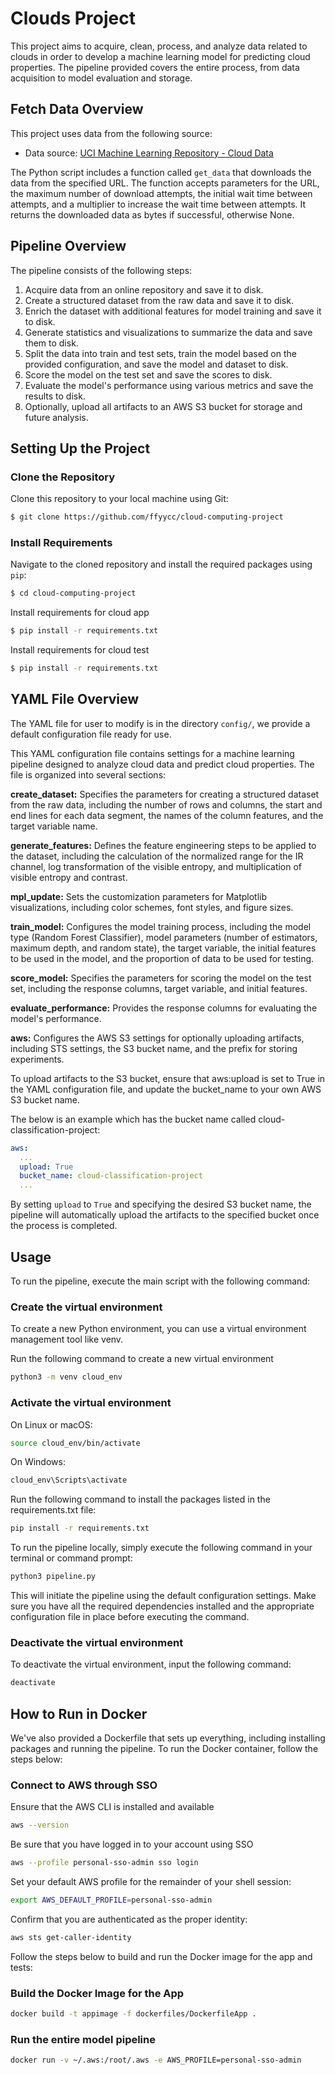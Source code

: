# Clouds Project

This project aims to acquire, clean, process, and analyze data related to clouds in order to develop a machine learning model for predicting cloud properties. The pipeline provided covers the entire process, from data acquisition to model evaluation and storage.

## Fetch Data Overview

This project uses data from the following source:

- Data source: [UCI Machine Learning Repository - Cloud Data](https://archive.ics.uci.edu/ml/machine-learning-databases/undocumented/taylor/cloud.data)

The Python script includes a function called `get_data` that downloads the data from the specified URL. The function accepts parameters for the URL, the maximum number of download attempts, the initial wait time between attempts, and a multiplier to increase the wait time between attempts. It returns the downloaded data as bytes if successful, otherwise None.


## Pipeline Overview

The pipeline consists of the following steps:

1. Acquire data from an online repository and save it to disk.
2. Create a structured dataset from the raw data and save it to disk.
3. Enrich the dataset with additional features for model training and save it to disk.
4. Generate statistics and visualizations to summarize the data and save them to disk.
5. Split the data into train and test sets, train the model based on the provided configuration, and save the model and dataset to disk.
6. Score the model on the test set and save the scores to disk.
7. Evaluate the model's performance using various metrics and save the results to disk.
8. Optionally, upload all artifacts to an AWS S3 bucket for storage and future analysis.

## Setting Up the Project

### Clone the Repository
Clone this repository to your local machine using Git:

```bash
$ git clone https://github.com/ffyycc/cloud-computing-project
```

### Install Requirements
Navigate to the cloned repository and install the required packages using `pip`:

```bash
$ cd cloud-computing-project
```

Install requirements for cloud app
```bash
$ pip install -r requirements.txt
```

Install requirements for cloud test
```bash
$ pip install -r requirements.txt
```



## YAML File Overview

The YAML file for user to modify is in the directory ```config/```, we provide a default configuration file ready for use.

This YAML configuration file contains settings for a machine learning pipeline designed to analyze cloud data and predict cloud properties. The file is organized into several sections:

**create_dataset:** Specifies the parameters for creating a structured dataset from the raw data, including the number of rows and columns, the start and end lines for each data segment, the names of the column features, and the target variable name.

**generate_features:** Defines the feature engineering steps to be applied to the dataset, including the calculation of the normalized range for the IR channel, log transformation of the visible entropy, and multiplication of visible entropy and contrast.

**mpl_update:** Sets the customization parameters for Matplotlib visualizations, including color schemes, font styles, and figure sizes.

**train_model:** Configures the model training process, including the model type (Random Forest Classifier), model parameters (number of estimators, maximum depth, and random state), the target variable, the initial features to be used in the model, and the proportion of data to be used for testing.

**score_model:** Specifies the parameters for scoring the model on the test set, including the response columns, target variable, and initial features.

**evaluate_performance:** Provides the response columns for evaluating the model's performance.

**aws:** Configures the AWS S3 settings for optionally uploading artifacts, including STS settings, the S3 bucket name, and the prefix for storing experiments.

To upload artifacts to the S3 bucket, ensure that aws:upload is set to True in the YAML configuration file, and update the bucket_name to your own AWS S3 bucket name.

The below is an example which has the bucket name called cloud-classification-project:

```yaml
aws:
  ...
  upload: True
  bucket_name: cloud-classification-project
  ...
```

By setting `upload` to `True` and specifying the desired S3 bucket name, the pipeline will automatically upload the artifacts to the specified bucket once the process is completed.

## Usage

To run the pipeline, execute the main script with the following command:

### Create the virtual environment
To create a new Python environment, you can use a virtual environment management tool like venv.

Run the following command to create a new virtual environment

```bash
python3 -m venv cloud_env
```

### Activate the virtual environment

On Linux or macOS:
```bash
source cloud_env/bin/activate
```

On Windows:

```bash
cloud_env\Scripts\activate
```

Run the following command to install the packages listed in the requirements.txt file:

```bash
pip install -r requirements.txt
```

To run the pipeline locally, simply execute the following command in your terminal or command prompt:

```bash
python3 pipeline.py
```
This will initiate the pipeline using the default configuration settings. Make sure you have all the required dependencies installed and the appropriate configuration file in place before executing the command.


### Deactivate the virtual environment

To deactivate the virtual environment, input the following command:
```bash
deactivate
```

## How to Run in Docker

We've also provided a Dockerfile that sets up everything, including installing packages and running the pipeline. To run the Docker container, follow the steps below:

### Connect to AWS through SSO

Ensure that the AWS CLI is installed and available

```bash
aws --version
```

Be sure that you have logged in to your account using SSO

```bash
aws --profile personal-sso-admin sso login
```

Set your default AWS profile for the remainder of your shell session:

```bash
export AWS_DEFAULT_PROFILE=personal-sso-admin
```

Confirm that you are authenticated as the proper identity:

```bash
aws sts get-caller-identity
```

Follow the steps below to build and run the Docker image for the app and tests:

### Build the Docker Image for the App

```bash
docker build -t appimage -f dockerfiles/DockerfileApp .
```

### Run the entire model pipeline

```bash
docker run -v ~/.aws:/root/.aws -e AWS_PROFILE=personal-sso-admin 
```
